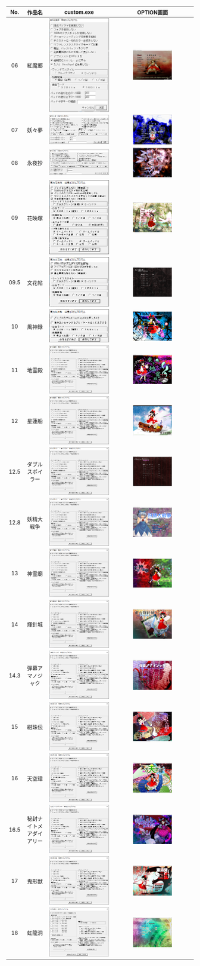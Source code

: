 | No. | 作品名 | custom.exe | OPTION画面 |
| :---: | :---: | :---: | :---: |
| 06 | 紅魔郷 | <img src="./custom/06.png" /> | <img src="./option/06.png" width="50%" /> |
| 07 | 妖々夢 | <img src="./custom/07.png" /> | <img src="./option/07.png" width="50%" /> |
| 08 | 永夜抄 | <img src="./custom/08.png" /> | <img src="./option/08.png" width="50%" /> |
| 09 | 花映塚 | <img src="./custom/09.png" /> | <img src="./option/09.png" width="50%" /> |
| 09.5 | 文花帖 | <img src="./custom/09.5.png" /> | <img src="./option/09.5.png" width="50%" /> |
| 10 | 風神録 | <img src="./custom/10.png" /> | <img src="./option/10.png" width="50%" /> |
| 11 | 地霊殿 | <img src="./custom/11.png" /> | <img src="./option/11.png" width="50%" /> |
| 12 | 星蓮船 | <img src="./custom/12.png" /> | <img src="./option/12.png" width="50%" /> |
| 12.5 | ダブルスポイラー | <img src="./custom/12.5.png" /> | <img src="./option/12.5.png" width="50%" /> |
| 12.8 | 妖精大戦争 | <img src="./custom/12.8.png" /> | <img src="./option/12.8.png" width="50%" /> |
| 13 | 神霊廟 | <img src="./custom/13.png" /> | <img src="./option/13.png" width="50%" /> |
| 14 | 輝針城 | <img src="./custom/14.png" /> | <img src="./option/14.png" width="50%" /> |
| 14.3 | 弾幕アマノジャク | <img src="./custom/14.3.png" /> | <img src="./option/14.3.png" width="50%" /> |
| 15 | 紺珠伝 | <img src="./custom/15.png" /> | <img src="./option/15.png" width="50%" /> |
| 16 | 天空璋 | <img src="./custom/16.png" /> | <img src="./option/16.png" width="50%" /> |
| 16.5 | 秘封ナイトメアダイアリー | <img src="./custom/16.5.png" /> | <img src="./option/16.5.png" width="50%" /> |
| 17 | 鬼形獣 | <img src="./custom/17.png" /> | <img src="./option/17.png" width="50%" /> |
| 18 | 虹龍洞 | <img src="./custom/18.png" /> | <img src="./option/18.png" width="50%" /> |
